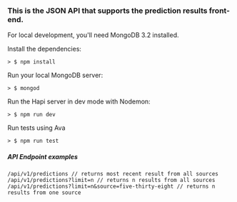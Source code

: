 ### This is the JSON API that supports the prediction results front-end.
For local development, you'll need MongoDB 3.2 installed.

Install the dependencies:
```
> $ npm install
```
Run your local MongoDB server:
```
> $ mongod
```

Run the Hapi server in dev mode with Nodemon:
```
> $ npm run dev
```

Run tests using Ava
```
> $ npm run test
```
##### API Endpoint examples
 ```
/api/v1/predictions // returns most recent result from all sources
/api/v1/predictions?limit=n // returns n results from all sources
/api/v1/predictions?limit=n&source=five-thirty-eight // returns n results from one source
 ```
